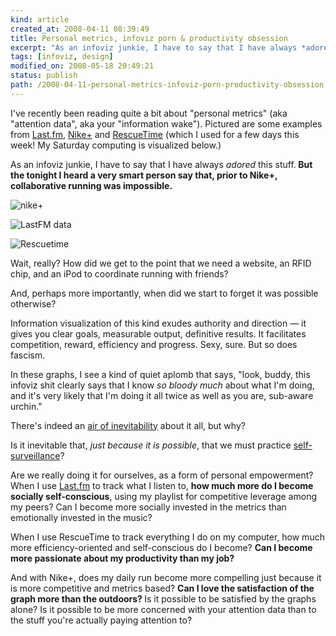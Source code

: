 ```yaml
---
kind: article
created_at: 2008-04-11 08:39:49
title: Personal metrics, infoviz porn & productivity obsession
excerpt: "As an infoviz junkie, I have to say that I have always *adored* this stuff. But the tonight I heard a very smart person say that, prior to Nike+, collaborative running was impossible."
tags: [infoviz, design]
modified_on: 2008-05-18 20:49:21
status: publish 
path: /2008-04-11-personal-metrics-infoviz-porn-productivity-obsession
---
```


I've recently been reading quite a bit about "personal metrics" (aka "attention data", aka your "information wake"). Pictured are some examples from <a href="http://www.last.fm/">Last.fm</a>, <a href="http://nikeplus.nike.com/nikeplus/">Nike+</a> and <a href="http://www.rescuetime.com/">RescueTime</a> (which I used for a few days this week! My Saturday computing is visualized below.)

As an infoviz junkie, I have to say that I have always *adored* this stuff.<strong> But the tonight I heard a very smart person say that, prior to Nike+, collaborative running was impossible.</strong>

<p><img src="/static/images/picture-2.jpg" alt='nike+' /></p>
<p><img src="/static/images/lastfm.jpg" alt='LastFM data' /></p>
<p><img src="/static/images/rescutime.jpg" alt='Rescuetime' /></p>

Wait, really? How did we get to the point that we need a website, an RFID chip, and an iPod to coordinate running with friends? 

And, perhaps more importantly, when did we start to forget it was possible otherwise?

Information visualization of this kind exudes authority and direction &mdash; it gives you clear goals, measurable output, definitive results. It facilitates competition, reward, efficiency and progress. Sexy, sure. But so does fascism.

In these graphs, I see a kind of quiet aplomb that says, "look, buddy, this infoviz shit clearly says that I know *so bloody much* about what I'm doing, and it's very likely that I'm doing it all twice as well as you are, sub-aware urchin."

There's indeed an <a href="http://www.peterme.com/?p=646">air of inevitability</a> about it all, but why? 

Is it inevitable that, <em>just because it is possible</em>, that we must practice <a href="http://www.we-make-money-not-art.com/archives/sousveillance/">self-surveillance</a>? 

Are we really doing it for ourselves, as a form of personal empowerment? When I use <a href="http://www.last.fm/">Last.fm</a> to track what I listen to, <strong>how much more do I become socially self-conscious</strong>, using my playlist for competitive leverage among my peers? Can I become more socially invested in the metrics than emotionally invested in the music?

When I use RescueTime to track everything I do on my computer, how much more efficiency-oriented and self-conscious do I become? <strong>Can I become more passionate about my productivity than my job?</strong>

And with Nike+, does my daily run become more compelling just because it is more competitive and metrics based? <strong>Can I love the satisfaction of the graph more than the outdoors?
</strong>
Is it possible to be satisfied by the graphs alone? Is it possible to be more concerned with your attention data than to the stuff you're actually paying attention to?
